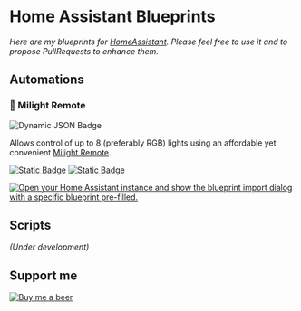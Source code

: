 # Home Assistant Blueprints

*Here are my blueprints for [HomeAssistant](https://www.home-assistant.io/). Please feel free to use it and to propose PullRequests to enhance them.*

## Automations

### 🌈 Milight Remote

![Dynamic JSON Badge](https://img.shields.io/badge/dynamic/json?url=https%3A%2F%2Fraw.githubusercontent.com%2Fsoif%2Fhass_blueprints%2Frefs%2Fheads%2Fmaster%2Fblueprints%2Fautomation%2Fmilight_remote%2Finfo.json&query=%24.version&label=Version&color=red)


Allows control of up to 8 (preferably RGB) lights using an affordable yet convenient [Milight Remote](https://www.aliexpress.com/w/wholesale-milight-remote.html).


[![Static Badge](https://img.shields.io/badge/Documentation-blue?style=for-the-badge)](https://github.com/soif/hass_blueprints/tree/master/blueprints/automation/milight_remote) 
[![Static Badge](https://img.shields.io/badge/Forum_Thread-purple?style=for-the-badge)](https://community.home-assistant.io/t/milight-remote-to-control-rgb-lights/820400) 

[![Open your Home Assistant instance and show the blueprint import dialog with a specific blueprint pre-filled.](https://my.home-assistant.io/badges/blueprint_import.svg)](https://my.home-assistant.io/redirect/blueprint_import/?blueprint_url=https%3A%2F%2Fraw.githubusercontent.com%2Fsoif%2Fhass_blueprints%2Frefs%2Fheads%2Fmaster%2Fblueprints%2Fautomation%2Fmilight_remote%2Fmilight_remote.yaml)


## Scripts

*(Under development)*


## Support me

[![Buy me a beer](https://img.buymeacoffee.com/button-api/?text=Buy%20me%20a%20beer&emoji=🍺&slug=soif&button_colour=ff0000&font_colour=ffffff&font_family=Comic&outline_colour=000000&coffee_colour=ffffff)](https://www.buymeacoffee.com/soif)

